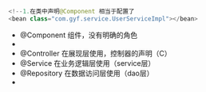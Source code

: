 ```java
<!--1.在类中声明@Component 相当于配置了
<bean class="com.gyf.service.UserServiceImpl"></bean>
```

- @Component 组件，没有明确的角色
- 
- @Controller 在展现层使用，控制器的声明（C）
- @Service 在业务逻辑层使用（service层）
- @Repository 在数据访问层使用（dao层）
- 